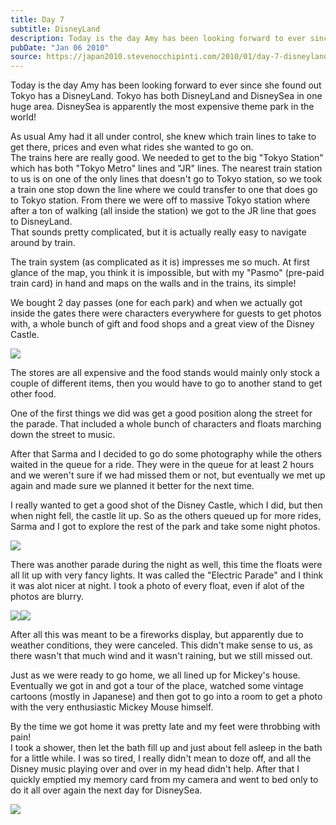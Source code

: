 ```yaml
---
title: Day 7
subtitle: DisneyLand
description: Today is the day Amy has been looking forward to ever since she found out Tokyo has a DisneyLand. Tokyo has both DisneyLand and DisneySea in...
pubDate: "Jan 06 2010"
source: https://japan2010.stevenocchipinti.com/2010/01/day-7-disneyland.html
---
```


Today is the day Amy has been looking forward to ever since she found out Tokyo has a DisneyLand. Tokyo has both DisneyLand and DisneySea in one huge area. DisneySea is apparently the most expensive theme park in the world!

As usual Amy had it all under control, she knew which train lines to take to get there, prices and even what rides she wanted to go on.  
The trains here are really good. We needed to get to the big "Tokyo Station" which has both "Tokyo Metro" lines and "JR" lines. The nearest train station to us is on one of the only lines that doesn't go to Tokyo station, so we took a train one stop down the line where we could transfer to one that does go to Tokyo station. From there we were off to massive Tokyo station where after a ton of walking (all inside the station) we got to the JR line that goes to DisneyLand.  
That sounds pretty complicated, but it is actually really easy to navigate around by train.

The train system (as complicated as it is) impresses me so much. At first glance of the map, you think it is impossible, but with my "Pasmo" (pre-paid train card) in hand and maps on the walls and in the trains, its simple!

We bought 2 day passes (one for each park) and when we actually got inside the gates there were characters everywhere for guests to get photos with, a whole bunch of gift and food shops and a great view of the Disney Castle.

[![](https://3.bp.blogspot.com/_l2YQkMP1pOU/S0NXCKgZ5mI/AAAAAAAAAR8/3yt75ger47E/s400/DSC_0400.JPG)](https://3.bp.blogspot.com/_l2YQkMP1pOU/S0NXCKgZ5mI/AAAAAAAAAR8/3yt75ger47E/s1600-h/DSC_0400.JPG)

The stores are all expensive and the food stands would mainly only stock a couple of different items, then you would have to go to another stand to get other food.

One of the first things we did was get a good position along the street for the parade. That included a whole bunch of characters and floats marching down the street to music.

After that Sarma and I decided to go do some photography while the others waited in the queue for a ride. They were in the queue for at least 2 hours and we weren't sure if we had missed them or not, but eventually we met up again and made sure we planned it better for the next time.

I really wanted to get a good shot of the Disney Castle, which I did, but then when night fell, the castle lit up. So as the others queued up for more rides, Sarma and I got to explore the rest of the park and take some night photos.

[![](https://1.bp.blogspot.com/_l2YQkMP1pOU/S0NXDAhLoTI/AAAAAAAAASU/7rH8liPv7P0/s400/DSC_0466.JPG)](https://1.bp.blogspot.com/_l2YQkMP1pOU/S0NXDAhLoTI/AAAAAAAAASU/7rH8liPv7P0/s1600-h/DSC_0466.JPG)

There was another parade during the night as well, this time the floats were all lit up with very fancy lights. It was called the "Electric Parade" and I think it was alot nicer at night. I took a photo of every float, even if alot of the photos are blurry.

[![](https://1.bp.blogspot.com/_l2YQkMP1pOU/S0NXCQSq1sI/AAAAAAAAASE/KUMr19DhJ-4/s400/DSC_0422.JPG)](https://1.bp.blogspot.com/_l2YQkMP1pOU/S0NXCQSq1sI/AAAAAAAAASE/KUMr19DhJ-4/s1600-h/DSC_0422.JPG)[![](https://1.bp.blogspot.com/_l2YQkMP1pOU/S0NXC1bM1nI/AAAAAAAAASM/1DxxgoX5yeU/s400/DSC_0425.JPG)](https://1.bp.blogspot.com/_l2YQkMP1pOU/S0NXC1bM1nI/AAAAAAAAASM/1DxxgoX5yeU/s1600-h/DSC_0425.JPG)

After all this was meant to be a fireworks display, but apparently due to weather conditions, they were canceled. This didn't make sense to us, as there wasn't that much wind and it wasn't raining, but we still missed out.

Just as we were ready to go home, we all lined up for Mickey's house. Eventually we got in and got a tour of the place, watched some vintage cartoons (mostly in Japanese) and then got to go into a room to get a photo with the very enthusiastic Mickey Mouse himself.

By the time we got home it was pretty late and my feet were throbbing with pain!  
I took a shower, then let the bath fill up and just about fell asleep in the bath for a little while. I was so tired, I really didn't mean to doze off, and all the Disney music playing over and over in my head didn't help. After that I quickly emptied my memory card from my camera and went to bed only to do it all over again the next day for DisneySea.

[![](https://2.bp.blogspot.com/_l2YQkMP1pOU/S0NXkWoX8xI/AAAAAAAAASc/05XecbzN838/s320/DSC_0494.JPG)](https://2.bp.blogspot.com/_l2YQkMP1pOU/S0NXkWoX8xI/AAAAAAAAASc/05XecbzN838/s1600-h/DSC_0494.JPG)
